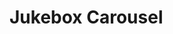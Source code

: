 # Jukebox Carousel

<PreviewPlayground
  :html="() => import('./stories/app.twig')"
  :script="() => import('./stories/app.js?raw')"
  height="90vh"
  />
